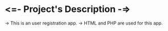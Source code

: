 # <=- Project's Description -=>
 -> This is an user registration app.
 -> HTML and PHP are used for this app.
